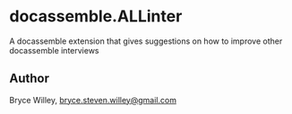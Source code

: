 # docassemble.ALLinter

A docassemble extension that gives suggestions on how to improve other docassemble interviews

## Author

Bryce Willey, bryce.steven.willey@gmail.com

